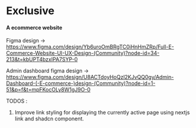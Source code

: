# Exclusive
#### A ecommerce website

Figma design -> https://www.figma.com/design/Yb6uroOmBRgTC0iHnHmZRp/Full-E-Commerce-Website-UI-UX-Design-(Community)?node-id=34-213&t=kbUPT4bzxIPA7SYP-0

Admin dashboard figma design -> https://www.figma.com/design/U8ACTdoyHoQzl2KJvQQ0gy/Admin-Dashboard-(-E-commerce-)design-(Community)?node-id=1-51&p=f&t=mpFKocOLy8W1gJ9O-0

TODOS :
1. Improve link styling for displaying the currently active page using nextjs link and shadcn component.
